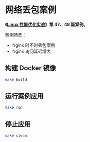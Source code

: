 # 网络丢包案例

**《[Linux 性能优化实战](https://time.geekbang.org/column/intro/140)》第 47、48 篇案例。**

案例场景：

* Nginx 时不时丢包案例
* Nginx 访问延迟增大

## 构建 Docker 镜像

```sh
make build
```

## 运行案例应用

```sh
make run
```

## 停止应用

```sh
make clean
```
